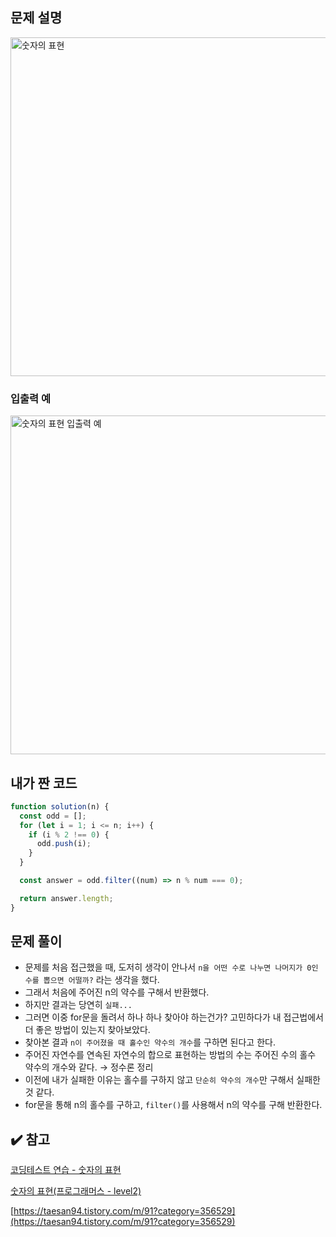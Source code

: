 ## 문제 설명

<img width="542" alt="숫자의 표현" src="https://user-images.githubusercontent.com/47416686/117604107-7ff2f280-b18f-11eb-9e59-2ce046177aaa.png">

### 입출력 예

<img width="542" alt="숫자의 표현 입출력 예" src="https://user-images.githubusercontent.com/47416686/117604122-88e3c400-b18f-11eb-974a-7da062d58de2.png">

## 내가 짠 코드

```jsx
function solution(n) {
  const odd = [];
  for (let i = 1; i <= n; i++) {
    if (i % 2 !== 0) {
      odd.push(i);
    }
  }

  const answer = odd.filter((num) => n % num === 0);

  return answer.length;
}
```

## 문제 풀이

- 문제를 처음 접근했을 때, 도저히 생각이 안나서 `n을 어떤 수로 나누면 나머지가 0인 수를 뽑으면 어떨까?` 라는 생각을 했다.
- 그래서 처음에 주어진 n의 약수를 구해서 반환했다.
- 하지만 결과는 당연히 `실패...`
- 그러면 이중 for문을 돌려서 하나 하나 찾아야 하는건가? 고민하다가 내 접근법에서 더 좋은 방법이 있는지 찾아보았다.
- 찾아본 결과 `n이 주어졌을 때 홀수인 약수의 개수`를 구하면 된다고 한다.
- 주어진 자연수를 연속된 자연수의 합으로 표현하는 방법의 수는 주어진 수의 홀수 약수의 개수와 같다. → 정수론 정리
- 이전에 내가 실패한 이유는 홀수를 구하지 않고 `단순히 약수의 개수`만 구해서 실패한 것 같다.
- for문을 통해 n의 홀수를 구하고, `filter()`를 사용해서 n의 약수를 구해 반환한다.

## ✔️ 참고

[코딩테스트 연습 - 숫자의 표현](https://programmers.co.kr/learn/courses/30/lessons/12924)

[숫자의 표현(프로그래머스 - level2)](https://ssungkang.tistory.com/entry/%EC%88%AB%EC%9E%90%EC%9D%98-%ED%91%9C%ED%98%84%ED%94%84%EB%A1%9C%EA%B7%B8%EB%9E%98%EB%A8%B8%EC%8A%A4-level2)

[https://taesan94.tistory.com/m/91?category=356529](https://taesan94.tistory.com/m/91?category=356529)
